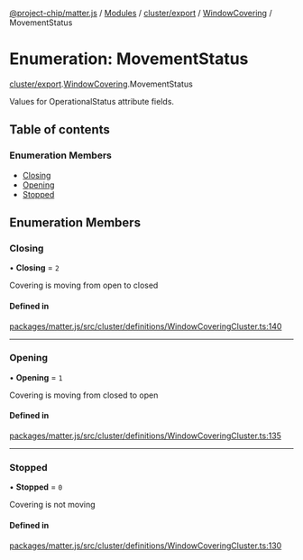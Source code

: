 [@project-chip/matter.js](../README.md) / [Modules](../modules.md) / [cluster/export](../modules/cluster_export.md) / [WindowCovering](../modules/cluster_export.WindowCovering.md) / MovementStatus

# Enumeration: MovementStatus

[cluster/export](../modules/cluster_export.md).[WindowCovering](../modules/cluster_export.WindowCovering.md).MovementStatus

Values for OperationalStatus attribute fields.

## Table of contents

### Enumeration Members

- [Closing](cluster_export.WindowCovering.MovementStatus.md#closing)
- [Opening](cluster_export.WindowCovering.MovementStatus.md#opening)
- [Stopped](cluster_export.WindowCovering.MovementStatus.md#stopped)

## Enumeration Members

### Closing

• **Closing** = ``2``

Covering is moving from open to closed

#### Defined in

[packages/matter.js/src/cluster/definitions/WindowCoveringCluster.ts:140](https://github.com/project-chip/matter.js/blob/c15b1068/packages/matter.js/src/cluster/definitions/WindowCoveringCluster.ts#L140)

___

### Opening

• **Opening** = ``1``

Covering is moving from closed to open

#### Defined in

[packages/matter.js/src/cluster/definitions/WindowCoveringCluster.ts:135](https://github.com/project-chip/matter.js/blob/c15b1068/packages/matter.js/src/cluster/definitions/WindowCoveringCluster.ts#L135)

___

### Stopped

• **Stopped** = ``0``

Covering is not moving

#### Defined in

[packages/matter.js/src/cluster/definitions/WindowCoveringCluster.ts:130](https://github.com/project-chip/matter.js/blob/c15b1068/packages/matter.js/src/cluster/definitions/WindowCoveringCluster.ts#L130)
